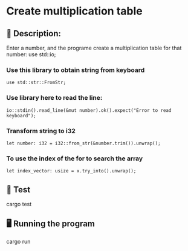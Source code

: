 # Create multiplication table

## 📄 Description:
Enter a number, and the programe create a multiplication table for that number:	use std::io;

### Use this library to obtain string from keyboard
	use std::str::FromStr;

### Use library here to read the line:
	io::stdin().read_line(&mut number).ok().expect("Error to read keyboard");
	
### Transform string to i32
	let number: i32 = i32::from_str(&number.trim()).unwrap();

### To use the index of the for to search the array     
	let index_vector: usize = x.try_into().unwrap();

## 🤖 Test
cargo test

## 🖥️ Running the program
cargo run